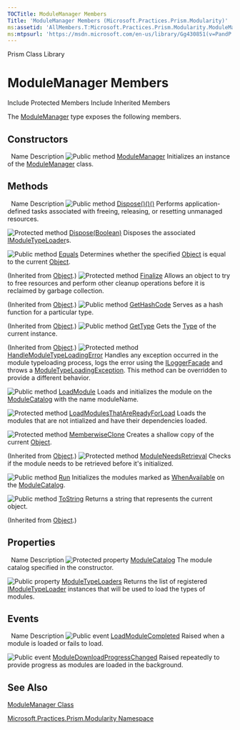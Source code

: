 ```yaml
---
TOCTitle: ModuleManager Members
Title: 'ModuleManager Members (Microsoft.Practices.Prism.Modularity)'
ms:assetid: 'AllMembers.T:Microsoft.Practices.Prism.Modularity.ModuleManager'
ms:mtpsurl: 'https://msdn.microsoft.com/en-us/library/Gg430851(v=PandP.50)'
---
```


Prism Class Library

ModuleManager Members
=====================

Include Protected Members
Include Inherited Members

The [ModuleManager](https://msdn.microsoft.com/t:microsoft.practices.prism.modularity.modulemanager) type exposes the following members.

Constructors
------------

<span id="constructorTableToggle"></span>
 
Name
Description
![](https://msdn.microsoft.com/en-us/Gg430851.pubmethod(en-us,PandP.50).gif "Public method")
[ModuleManager](https://msdn.microsoft.com/m:microsoft.practices.prism.modularity.modulemanager.)
Initializes an instance of the [ModuleManager](https://msdn.microsoft.com/t:microsoft.practices.prism.modularity.modulemanager) class.

Methods
-------

<span id="methodTableToggle"></span>
 
Name
Description
![](https://msdn.microsoft.com/en-us/Gg430851.pubmethod(en-us,PandP.50).gif "Public method")
[Dispose()()()](https://msdn.microsoft.com/m:microsoft.practices.prism.modularity.modulemanager.dispose)
Performs application-defined tasks associated with freeing, releasing, or resetting unmanaged resources.

![](https://msdn.microsoft.com/en-us/Gg430851.protmethod(en-us,PandP.50).gif "Protected method")
[Dispose(Boolean)](https://msdn.microsoft.com/m:microsoft.practices.prism.modularity.modulemanager.dispose(system.boolean))
Disposes the associated [IModuleTypeLoader](https://msdn.microsoft.com/t:microsoft.practices.prism.modularity.imoduletypeloader)s.

![](https://msdn.microsoft.com/en-us/Gg430851.pubmethod(en-us,PandP.50).gif "Public method")
[Equals](http://msdn2.microsoft.com/en-us/library/bsc2ak47)
Determines whether the specified [Object](http://msdn2.microsoft.com/en-us/library/e5kfa45b) is equal to the current [Object](http://msdn2.microsoft.com/en-us/library/e5kfa45b).

(Inherited from [Object](http://msdn2.microsoft.com/en-us/library/e5kfa45b).)
![](https://msdn.microsoft.com/en-us/Gg430851.protmethod(en-us,PandP.50).gif "Protected method")
[Finalize](http://msdn2.microsoft.com/en-us/library/4k87zsw7)
Allows an object to try to free resources and perform other cleanup operations before it is reclaimed by garbage collection.

(Inherited from [Object](http://msdn2.microsoft.com/en-us/library/e5kfa45b).)
![](https://msdn.microsoft.com/en-us/Gg430851.pubmethod(en-us,PandP.50).gif "Public method")
[GetHashCode](http://msdn2.microsoft.com/en-us/library/zdee4b3y)
Serves as a hash function for a particular type.

(Inherited from [Object](http://msdn2.microsoft.com/en-us/library/e5kfa45b).)
![](https://msdn.microsoft.com/en-us/Gg430851.pubmethod(en-us,PandP.50).gif "Public method")
[GetType](http://msdn2.microsoft.com/en-us/library/dfwy45w9)
Gets the [Type](http://msdn2.microsoft.com/en-us/library/42892f65) of the current instance.

(Inherited from [Object](http://msdn2.microsoft.com/en-us/library/e5kfa45b).)
![](https://msdn.microsoft.com/en-us/Gg430851.protmethod(en-us,PandP.50).gif "Protected method")
[HandleModuleTypeLoadingError](https://msdn.microsoft.com/m:microsoft.practices.prism.modularity.modulemanager.handlemoduletypeloadingerror(microsoft.practices.prism.modularity.moduleinfo%2csystem.exception))
Handles any exception occurred in the module typeloading process, logs the error using the [ILoggerFacade](https://msdn.microsoft.com/t:microsoft.practices.prism.logging.iloggerfacade) and throws a [ModuleTypeLoadingException](https://msdn.microsoft.com/t:microsoft.practices.prism.modularity.moduletypeloadingexception). This method can be overridden to provide a different behavior.

![](https://msdn.microsoft.com/en-us/Gg430851.pubmethod(en-us,PandP.50).gif "Public method")
[LoadModule](https://msdn.microsoft.com/m:microsoft.practices.prism.modularity.modulemanager.loadmodule(system.string))
Loads and initializes the module on the [ModuleCatalog](https://msdn.microsoft.com/p:microsoft.practices.prism.modularity.modulemanager.modulecatalog) with the name moduleName.

![](https://msdn.microsoft.com/en-us/Gg430851.protmethod(en-us,PandP.50).gif "Protected method")
[LoadModulesThatAreReadyForLoad](https://msdn.microsoft.com/m:microsoft.practices.prism.modularity.modulemanager.loadmodulesthatarereadyforload)
Loads the modules that are not intialized and have their dependencies loaded.

![](https://msdn.microsoft.com/en-us/Gg430851.protmethod(en-us,PandP.50).gif "Protected method")
[MemberwiseClone](http://msdn2.microsoft.com/en-us/library/57ctke0a)
Creates a shallow copy of the current [Object](http://msdn2.microsoft.com/en-us/library/e5kfa45b).

(Inherited from [Object](http://msdn2.microsoft.com/en-us/library/e5kfa45b).)
![](https://msdn.microsoft.com/en-us/Gg430851.protmethod(en-us,PandP.50).gif "Protected method")
[ModuleNeedsRetrieval](https://msdn.microsoft.com/m:microsoft.practices.prism.modularity.modulemanager.moduleneedsretrieval(microsoft.practices.prism.modularity.moduleinfo))
Checks if the module needs to be retrieved before it's initialized.

![](https://msdn.microsoft.com/en-us/Gg430851.pubmethod(en-us,PandP.50).gif "Public method")
[Run](https://msdn.microsoft.com/m:microsoft.practices.prism.modularity.modulemanager.run)
Initializes the modules marked as [WhenAvailable](https://msdn.microsoft.com/t:microsoft.practices.prism.modularity.initializationmode) on the [ModuleCatalog](https://msdn.microsoft.com/p:microsoft.practices.prism.modularity.modulemanager.modulecatalog).

![](https://msdn.microsoft.com/en-us/Gg430851.pubmethod(en-us,PandP.50).gif "Public method")
[ToString](http://msdn2.microsoft.com/en-us/library/7bxwbwt2)
Returns a string that represents the current object.

(Inherited from [Object](http://msdn2.microsoft.com/en-us/library/e5kfa45b).)

Properties
----------

<span id="propertyTableToggle"></span>
 
Name
Description
![](https://msdn.microsoft.com/en-us/Gg430851.protproperty(en-us,PandP.50).gif "Protected property")
[ModuleCatalog](https://msdn.microsoft.com/p:microsoft.practices.prism.modularity.modulemanager.modulecatalog)
The module catalog specified in the constructor.

![](https://msdn.microsoft.com/en-us/Gg430851.pubproperty(en-us,PandP.50).gif "Public property")
[ModuleTypeLoaders](https://msdn.microsoft.com/p:microsoft.practices.prism.modularity.modulemanager.moduletypeloaders)
Returns the list of registered [IModuleTypeLoader](https://msdn.microsoft.com/t:microsoft.practices.prism.modularity.imoduletypeloader) instances that will be used to load the types of modules.

Events
------

<span id="eventTableToggle"></span>
 
Name
Description
![](https://msdn.microsoft.com/en-us/Gg430851.pubevent(en-us,PandP.50).gif "Public event")
[LoadModuleCompleted](https://msdn.microsoft.com/e:microsoft.practices.prism.modularity.modulemanager.loadmodulecompleted)
Raised when a module is loaded or fails to load.

![](https://msdn.microsoft.com/en-us/Gg430851.pubevent(en-us,PandP.50).gif "Public event")
[ModuleDownloadProgressChanged](https://msdn.microsoft.com/e:microsoft.practices.prism.modularity.modulemanager.moduledownloadprogresschanged)
Raised repeatedly to provide progress as modules are loaded in the background.

See Also
--------

<span id="seeAlsoToggle"></span>
[ModuleManager Class](https://msdn.microsoft.com/t:microsoft.practices.prism.modularity.modulemanager)

[Microsoft.Practices.Prism.Modularity Namespace](https://msdn.microsoft.com/n:microsoft.practices.prism.modularity)
